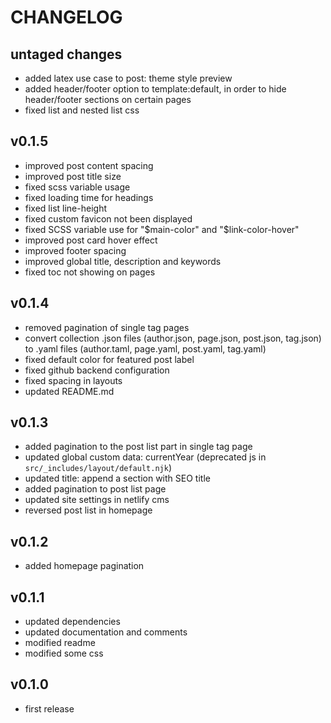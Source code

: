 # CHANGELOG

## untaged changes
* added latex use case to post: theme style preview
* added header/footer option to template:default, in order to hide header/footer sections on certain pages
* fixed list and nested list css
## v0.1.5
* improved post content spacing
* improved post title size
* fixed scss variable usage
* fixed loading time for headings
* fixed list line-height
* fixed custom favicon not been displayed
* fixed SCSS variable use for "\$main-color" and "\$link-color-hover"
* improved post card hover effect
* improved footer spacing
* improved global title, description and keywords
* fixed toc not showing on pages
## v0.1.4
* removed pagination of single tag pages
* convert collection .json files (author.json, page.json, post.json, tag.json) to .yaml files (author.taml, page.yaml, post.yaml, tag.yaml)
* fixed default color for featured post label
* fixed github backend configuration
* fixed spacing in layouts
* updated README.md
## v0.1.3
* added pagination to the post list part in single tag page
* updated global custom data: currentYear (deprecated js in `src/_includes/layout/default.njk`)
* updated title: append a section with SEO title
* added pagination to post list page
* updated site settings in netlify cms
* reversed post list in homepage
## v0.1.2
* added homepage pagination
## v0.1.1
* updated dependencies
* updated documentation and comments
* modified readme
* modified some css
## v0.1.0
* first release